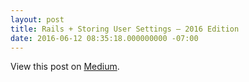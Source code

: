 ```yaml
---
layout: post
title: Rails + Storing User Settings — 2016 Edition
date: 2016-06-12 08:35:18.000000000 -07:00
---
```

<!-- link[https://medium.com/@mscccc/rails-storing-user-settings-2016-edition-443c5ea5a921#.11dmh7vkq] -->

View this post on [Medium](https://medium.com/@mscccc/rails-storing-user-settings-2016-edition-443c5ea5a921#.11dmh7vkq).
